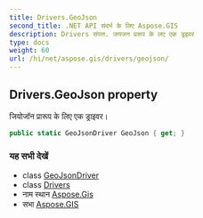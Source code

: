 ```yaml
---
title: Drivers.GeoJson
second_title: .NET API संदर्भ के लिए Aspose.GIS
description: Drivers संपत्त. जयजन प्ररूप के लए एक ड्रइवर
type: docs
weight: 60
url: /hi/net/aspose.gis/drivers/geojson/
---
```

## Drivers.GeoJson property

जियोजॉन प्रारूप के लिए एक ड्राइवर।

```csharp
public static GeoJsonDriver GeoJson { get; }
```

### यह सभी देखें

* class [GeoJsonDriver](../../../aspose.gis.formats.geojson/geojsondriver/)
* class [Drivers](../)
* नाम स्थान [Aspose.Gis](../../drivers/)
* सभा [Aspose.GIS](../../../)


